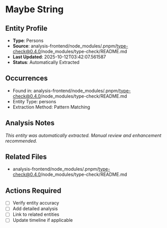 # Maybe String

## Entity Profile
- **Type**: Persons
- **Source**: analysis-frontend/node_modules/.pnpm/type-check@0.4.0/node_modules/type-check/README.md
- **Last Updated**: 2025-10-12T03:42:07.561587
- **Status**: Automatically Extracted

## Occurrences
- Found in: analysis-frontend/node_modules/.pnpm/type-check@0.4.0/node_modules/type-check/README.md
- Entity Type: persons
- Extraction Method: Pattern Matching

## Analysis Notes
*This entity was automatically extracted. Manual review and enhancement recommended.*

## Related Files
- analysis-frontend/node_modules/.pnpm/type-check@0.4.0/node_modules/type-check/README.md

## Actions Required
- [ ] Verify entity accuracy
- [ ] Add detailed analysis
- [ ] Link to related entities
- [ ] Update timeline if applicable
